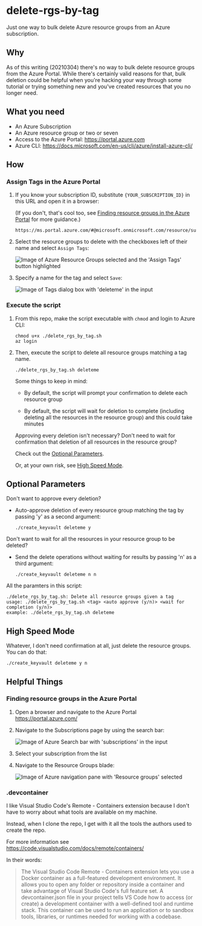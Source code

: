 # delete-rgs-by-tag

Just one way to bulk delete Azure resource groups from an Azure subscription.

## Why

As of this writing (20210304) there's no way to bulk delete resource groups from the Azure Portal. While there's certainly valid reasons for that, bulk deletion could be helpful when you're hacking your way through some tutorial or trying something new and you've created resources that you no longer need.

## What you need

- An Azure Subscription
- An Azure resource group or two or seven
- Access to the Azure Portal: <https://portal.azure.com>
- Azure CLI: <https://docs.microsoft.com/en-us/cli/azure/install-azure-cli/>

## How

### Assign Tags in the Azure Portal

1. If you know your subscription ID, substitute `{YOUR_SUBSCRIPTION_ID}` in this URL and open it in a browser:

    (If you don't, that's cool too, see [Finding resource groups in the Azure Portal](#Finding-resource-groups-in-the-Azure-Portal) for more guidance.)

    ```plaintext
    https://ms.portal.azure.com/#@microsoft.onmicrosoft.com/resource/subscriptions/{YOUR_SUBSCRIPTION_ID/resourceGroups
    ```

1. Select the resource groups to delete with the checkboxes left of their name and select `Assign Tags`:

    ![Image of Azure Resource Groups selected and the 'Assign Tags' button highlighted](docs/img/portal_select_groups.png)

1. Specify a name for the tag and select `Save`:

    ![Image of Tags dialog box with 'deleteme' in the input](docs/img/portal_assign_tags.png)

### Execute the script

1. From this repo, make the script executable with `chmod` and login to Azure CLI:

    ```shell
    chmod u+x ./delete_rgs_by_tag.sh
    az login
    ```

1. Then, execute the script to delete all resource groups matching a tag name.

    ```shell
    ./delete_rgs_by_tag.sh deleteme
    ```

    Some things to keep in mind:

    - By default, the script will prompt your confirmation to delete each resource group

    - By default, the script will wait for deletion to complete (including deleting all the resources in the resource group) and this could take minutes

    Approving every deletion isn't necessary? Don't need to wait for confirmation that deletion of all resources in the resource group?

    Check out the [Optional Parameters](#Optional-Parameters).

    Or, at your own risk, see [High Speed Mode](#High-Speed-Mode).

## Optional Parameters

Don't want to approve every deletion?

- Auto-approve deletion of every resource group matching the tag by passing 'y' as a second argument:

    ```shell
    ./create_keyvault deleteme y
    ```

Don't want to wait for all the resources in your resource group to be deleted?

- Send the delete operations without waiting for results by passing 'n' as a third argument:

    ```shell
    ./create_keyvault deleteme n n
    ```

All the paramters in this script:

```shell
./delete_rgs_by_tag.sh: Delete all resource groups given a tag
usage: ./delete_rgs_by_tag.sh <tag> <auto approve (y/n)> <wait for completion (y/n)>
example: ./delete_rgs_by_tag.sh deleteme
```

## High Speed Mode

Whatever, I don't need confirmation at all, just delete the resource groups. You can do that:

```shell
./create_keyvault deleteme y n
```

## Helpful Things

### Finding resource groups in the Azure Portal

1. Open a browser and navigate to the Azure Portal <https://portal.azure.com/>

1. Navigate to the Subscriptions page by using the search bar:

    ![Image of Azure Search bar with 'subscriptions' in the input](docs/img/portal_subscriptions_view.png)

1. Select your subscription from the list

1. Navigate to the Resource Groups blade:

    ![Image of Azure navigation pane with 'Resource groups' selected](docs/img/portal_subscription_settings.png)

### .devcontainer

I like Visual Studio Code's Remote - Containers extension because I don't have to worry about what tools are available on my machine.

Instead, when I clone the repo, I get with it all the tools the authors used to create the repo.

For more information see <https://code.visualstudio.com/docs/remote/containers/>

In their words:

> The Visual Studio Code Remote - Containers extension lets you use a Docker container as a full-featured development environment. It allows you to open any folder or repository inside a container and take advantage of Visual Studio Code's full feature set. A devcontainer.json file in your project tells VS Code how to access (or create) a development container with a well-defined tool and runtime stack. This container can be used to run an application or to sandbox tools, libraries, or runtimes needed for working with a codebase.